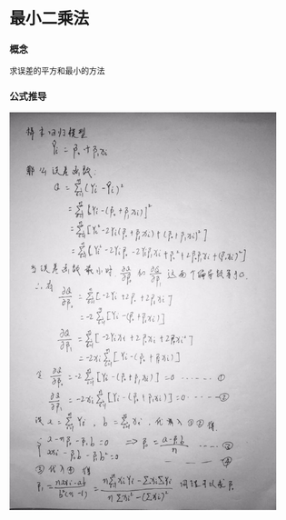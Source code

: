 # 最小二乘法
### 概念
求误差的平方和最小的方法
### 公式推导

<img src="../images/LeastSquare.jpeg" width = "470px" height="700px" />

